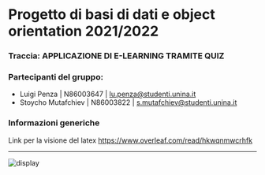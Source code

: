 # Progetto di basi di dati e object orientation 2021/2022
### Traccia: APPLICAZIONE DI E-LEARNING TRAMITE QUIZ
### Partecipanti del gruppo:
- Luigi Penza        | N86003647 | lu.penza@studenti.unina.it
- Stoycho Mutafchiev | N86003822 | s.mutafchiev@studenti.unina.it

### Informazioni generiche
Link per la visione del latex https://www.overleaf.com/read/hkwqnmwcrhfk

---

![display](https://user-images.githubusercontent.com/91316353/142188431-f09972c3-6016-470b-a46f-489dc55243ec.jpeg)
